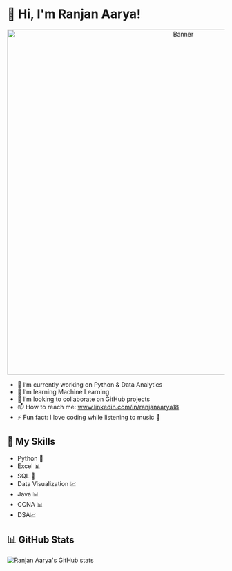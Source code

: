 # 👋 Hi, I'm Ranjan Aarya!
<p align="center">
  <img src="https://raw.githubusercontent.com/ranjanaarya1819/ranjanaarya1819/main/a817d480.png" alt="Banner" width="800"/>
</p>


- 🔭 I’m currently working on Python & Data Analytics  
- 🌱 I’m learning Machine Learning  
- 👯 I’m looking to collaborate on GitHub projects  
- 📫 How to reach me: www.linkedin.com/in/ranjanaarya18
- ⚡ Fun fact: I love coding while listening to music 🎵  

## 🚀 My Skills
- Python 🐍
- Excel 📊
- SQL 💾
- Data Visualization 📈
- Java 📊
- CCNA 📊
- DSA📈

## 📊 GitHub Stats
![Ranjan Aarya's GitHub stats](https://github-readme-stats.vercel.app/api?username=ranjanaarya1819&show_icons=true&theme=radical)
